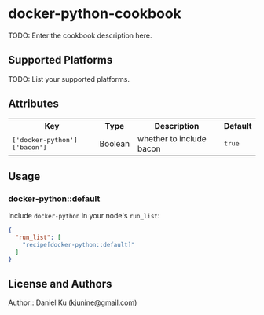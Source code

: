 # docker-python-cookbook

TODO: Enter the cookbook description here.

## Supported Platforms

TODO: List your supported platforms.

## Attributes

<table>
  <tr>
    <th>Key</th>
    <th>Type</th>
    <th>Description</th>
    <th>Default</th>
  </tr>
  <tr>
    <td><tt>['docker-python']['bacon']</tt></td>
    <td>Boolean</td>
    <td>whether to include bacon</td>
    <td><tt>true</tt></td>
  </tr>
</table>

## Usage

### docker-python::default

Include `docker-python` in your node's `run_list`:

```json
{
  "run_list": [
    "recipe[docker-python::default]"
  ]
}
```

## License and Authors

Author:: Daniel Ku (<kjunine@gmail.com>)
